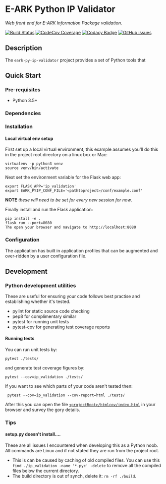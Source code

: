 E-ARK Python IP Validator
=========================
*Web front end for E-ARK Information Package validation.*

[![Build Status](https://travis-ci.org/carlwilson/eark-py-ip-validator.svg?branch=integration)](https://travis-ci.org/carlwilson/eark-py-ip-validator "Travis-CI integration build")
[![CodeCov Coverage](https://img.shields.io/codecov/c/github/carlwilson/eark-py-ip-validator.svg)](https://codecov.io/gh/carlwilson/eark-py-ip-validator/ "CodeCov test coverage figure")
[![Codacy Badge](https://api.codacy.com/project/badge/Coverage/ab34b42c50954e4192987e060321ea17)](https://www.codacy.com/app/openpreserve/eark-py-ip-validator?utm_source=github.com&utm_medium=referral&utm_content=carlwilson/eark-py-ip-validator&utm_campaign=Badge_Coverage)
[![GitHub issues](https://img.shields.io/github/issues/carlwilson/eark-py-ip-validator.svg)](https://github.com/carlwilson/eark-py-ip-validator/issues "Open issues on GitHub")

Description
-----------
The `eark-py-ip-validator` project provides a set of Python tools that

Quick Start
-----------
### Pre-requisites
- Python 3.5+

### Dependencies

### Installation
#### Local virtual env setup
First set up a local virtual environment, this example assumes you'll do this in the project root directory on a linux box or Mac:

    virtualenv -p python3 venv
    source venv/bin/activate
Next set the environment variable for the Flask web app:

    export FLASK_APP='ip_validation'
    export EARK_PYIP_CONF_FILE='<pathtoproject>/conf/example.conf'

**NOTE** *these will need to be set for every new session for now*.

Finally install and run the  Flask application:

    pip install -e .
    flask run --port=8080
    The open your browser and navigate to http://localhost:8080

### Configuration
The application has built in application profiles that can be augmented and over-ridden by a user configuration file.

Development
-----------
### Python development utilities
These are useful for ensuring your code follows best practise and establishing whether it's tested.

 - pylint for static source code checking
 - pep8 for complimentary similar
 - pytest for running unit tests
 - pytest-cov for generating test coverage reports

#### Running tests

You can run unit tests by:

    pytest ./tests/
and generate test coverage figures by:

    pytest --cov=ip_validation ./tests/
If you want to see which parts of your code aren't tested then:

     pytest --cov=ip_validation --cov-report=html ./tests/
After this you can open the file [`<projectRoot>/htmlcov/index.html`](./htmlcov/index.html) in your browser and survey the gory details.

### Tips
#### setup.py doesn't install....
These are all issues I encountered when developing this as a Python noob. All commands are Linux and if not stated they are run from the project root.
 - This is can be caused by caching of old compiled files. You can use this `find ./ip_validation -name '*.pyc' -delete` to remove all the compiled files below the current directory.
 - The build directory is out of synch, delete it: `rm -rf ./build`.
